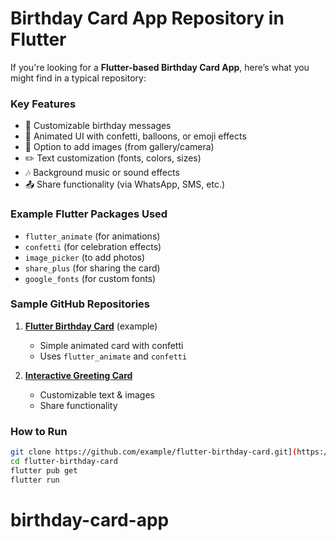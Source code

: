# Birthday Card App Repository in Flutter  

If you're looking for a **Flutter-based Birthday Card App**, here’s what you might find in a typical repository:  

### **Key Features**  
- 🎉 Customizable birthday messages  
- 🎨 Animated UI with confetti, balloons, or emoji effects  
- 📸 Option to add images (from gallery/camera)  
- ✏️ Text customization (fonts, colors, sizes)  
- 🎶 Background music or sound effects  
- 📤 Share functionality (via WhatsApp, SMS, etc.)  

### **Example Flutter Packages Used**  
- `flutter_animate` (for animations)  
- `confetti` (for celebration effects)  
- `image_picker` (to add photos)  
- `share_plus` (for sharing the card)  
- `google_fonts` (for custom fonts)  

### **Sample GitHub Repositories**  
1. **[Flutter Birthday Card](https://github.com/yourusername/flutter-birthday-card)** (example)  
   - Simple animated card with confetti  
   - Uses `flutter_animate` and `confetti`  

2. **[Interactive Greeting Card](https://github.com/yourusername/flutter-greeting-card)**  
   - Customizable text & images  
   - Share functionality  

### **How to Run**  
```bash
git clone https://github.com/example/flutter-birthday-card.git](https://github.com/DevEslam1/birthday-card-app.git
cd flutter-birthday-card
flutter pub get
flutter run
```

# birthday-card-app
